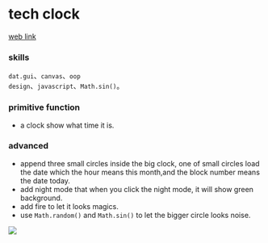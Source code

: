 # tech clock
[web link](https://jane0819tw.github.io/techclock/dist/.)
### skills
<code>dat.gui</code>、<code>canvas</code>、<code>oop design</code>、<code>javascript</code>、<code>Math.sin()</code>。
### primitive function 
* a clock show what time it is.

### advanced
* append three small circles inside the big clock, one of small circles load the date which the hour means this month,and the block number means the date today.
* add night mode that when you click the night mode, it will show green background. 
* add fire to let it looks magics.
* use <code>Math.random()</code> and  <code>Math.sin()</code> to let the bigger circle looks noise. 
 
 
![](https://i.imgur.com/2huJqmq.png)
